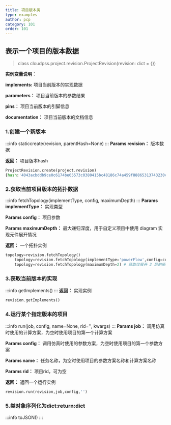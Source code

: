 ```yaml
---
title: 项目版本类
type: examples
author: pcp
category: 101
order: 101
---
```


## 表示一个项目的版本数据

>class cloudpss.project.revision.ProjectRevision(revision: dict = {})

**实例变量说明**：

**implements:** 项目当前版本的实现数据

**parameters：** 项目当前版本的参数结果

**pins：** 项目当前版本的引脚信息

**documentation：** 项目当前版本的文档信息

### 1.创建一个新版本
:::info
staticcreate(revision, parentHash=None)
:::
**Params revision：**  版本数据

**返回：**  项目版本hash
```python
ProjectRevision.create(project.revision)
{hash:'4043acbddb9ce0c6174be65573c0380415bc48186c74a459f88865313743230c'}
```

### 2.获取当前项目版本的拓扑数据
:::info
fetchTopology(implementType, config, maximumDepth)
:::
**Params implementType：**  实现类型

**Params config：**  项目参数

**Params maximumDepth：**  最大递归深度，用于自定义项目中使用 diagram 实现元件展开情况

**返回：**  一个拓扑实例

```python
topology=revision.fetchTopology()
    topology=revision.fetchTopology(implementType='powerFlow',config=config) # 获取潮流实现的拓扑数据
    topology=revision.fetchTopology(maximumDepth=2) # 获取仅展开 2 层的拓扑数据
```

### 3.获取当前版本的实现
:::info
getImplements()
:::
**返回：**  实现实例
```python
revision.getImplements()
```

### 4.运行某个指定版本的项目
:::info
run(job, config, name=None, rid='', kwargs)
:::
**Params job：**  调用仿真时使用的计算方案，为空时使用项目的第一个计算方案

**Params config：**  调用仿真时使用的参数方案，为空时使用项目的第一个参数方案

**Params name：**  任务名称，为空时使用项目的参数方案名称和计算方案名称

**Params rid：**  项目rid，可为空

**返回：**  返回一个运行实例

```python
revision.run(revision,job,config,'')
```

### 5.类对象序列化为dict:return:dict
:::info
toJSON()
:::